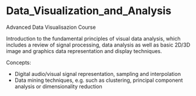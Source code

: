 # Data_Visualization_and_Analysis
 Advanced Data Visualisazion Course

Introduction to the fundamental principles of visual data analysis, which includes a review of signal processing, data analysis as well as basic 2D/3D image and graphics data representation and display techniques.

Concepts:
- Digital audio/visual signal representation, sampling and interpolation 
- Data mining techniques, e.g. such as clustering, principal component analysis or dimensionality reduction
